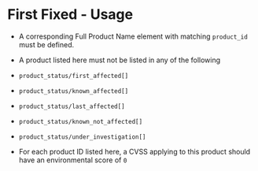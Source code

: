 # First Fixed - Usage

* A corresponding Full Product Name element with matching `product_id` must be
  defined.

* A product listed here must not be listed in any of the following

* `product_status/first_affected[]`
* `product_status/known_affected[]`
* `product_status/last_affected[]`
* `product_status/known_not_affected[]`
* `product_status/under_investigation[]`

* For each product ID listed here, a CVSS applying to this product should have
  an environmental score of `0`
